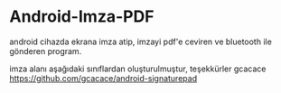 # Android-Imza-PDF
android cihazda ekrana imza atip, imzayi pdf'e ceviren ve bluetooth ile gönderen program.

imza alanı aşağıdaki sınıflardan oluşturulmuştur, teşekkürler gcacace
https://github.com/gcacace/android-signaturepad
